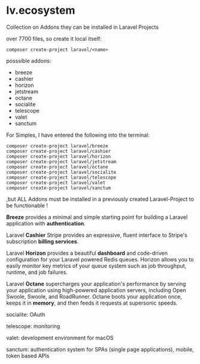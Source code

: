 # lv.ecosystem
Collection on Addons they can be installed in Laravel Projects

over 7700 files, so create it local itself:

````
composer create-project laravel/<name>
````

posssible addons:
* breeze
* cashier
* horizon
* jetstream
* octane
* socialite
* telescope
* valet
* sanctum

For Simples, I have entered the following into the terminal:

````
composer create-project laravel/breeze
composer create-project laravel/cashier
composer create-project laravel/horizon
composer create-project laravel/jetstream
composer create-project laravel/octane
composer create-project laravel/socialite
composer create-project laravel/telescope
composer create-project laravel/valet
composer create-project laravel/sanctum
````

,but ALL Addons must be installed in a previously created Laravel-Project to be functionable !


**Breeze** provides a minimal and simple starting point for building a Laravel application with **authentication**.

Laravel **Cashier** Stripe provides an expressive, fluent interface to Stripe's subscription **billing services**.

Laravel **Horizon** provides a beautiful **dashboard** and code-driven configuration for your Laravel powered Redis queues. Horizon allows you to easily monitor key metrics of your queue system such as job throughput, runtime, and job failures.

Laravel **Octane** supercharges your application's performance by serving your application using high-powered application servers, including Open Swoole, Swoole, and RoadRunner. Octane boots your application once, keeps it in **memory**, and then feeds it requests at supersonic speeds.

socialite: OAuth

telescope: monitoring

valet: development environment for macOS

sanctum: authentication system for SPAs (single page applications), mobile, token based APIs